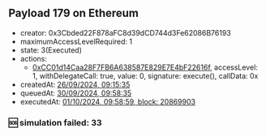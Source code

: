 ## Payload 179 on Ethereum

- creator: 0x3Cbded22F878aFC8d39dCD744d3Fe62086B76193
- maximumAccessLevelRequired: 1
- state: 3(Executed)
- actions:
  - [0xCC01d14Caa28F7FB6A638587E829E7E4bF22616f](https://etherscan.io/tx/0xCC01d14Caa28F7FB6A638587E829E7E4bF22616f), accessLevel: 1, withDelegateCall: true, value: 0, signature: execute(), callData: 0x
- createdAt: [26/09/2024, 09:15:35](https://etherscan.io/tx/0x662404f1076752c9a7c606bcda06516abe6e675fefd174d791251cd1b97321b1)
- queuedAt: [30/09/2024, 09:58:35](https://etherscan.io/tx/0xf42aee3c8ea5a7a282bef910ab53aa4c685f8875f1f4d087dd4327fd8f2095a4)
- executedAt: [01/10/2024, 09:58:59, block: 20869903](https://etherscan.io/tx/0x6fda6eded083ae30a5b92bea59109997b640ee075f615978ce6d4d0326d4f3d6)

### :sos: simulation failed: 33
